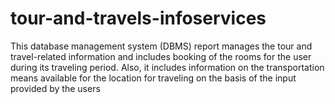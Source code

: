 # tour-and-travels-infoservices
This database management system (DBMS) report manages the tour and travel-related information and includes booking of the rooms for the user during its traveling period. Also, it includes information on the transportation means available for the location for traveling on the basis of the input provided by the users
